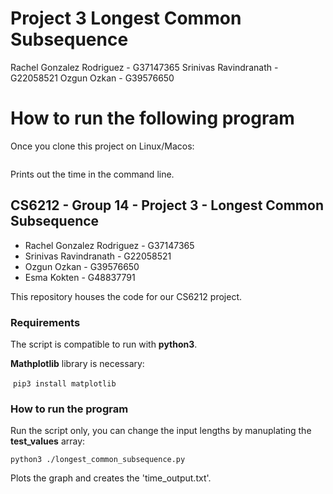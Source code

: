 # Project 3 Longest Common Subsequence 
Rachel Gonzalez Rodriguez - G37147365
Srinivas Ravindranath - G22058521
Ozgun Ozkan - G39576650 

# How to run the following program

Once you clone this project on Linux/Macos:
   ```

  ```  
Prints out the time in the command line. 

## CS6212 - Group 14 - Project 3 - Longest Common Subsequence 

- Rachel Gonzalez Rodriguez - G37147365
- Srinivas Ravindranath - G22058521
- Ozgun Ozkan - G39576650 
- Esma Kokten - G48837791

This repository houses the code for our CS6212 project.

### Requirements

The script is compatible to run with **python3**. 

**Mathplotlib** library is necessary:

​	`pip3 install matplotlib`

### How to run the program

Run the script only, you can change the input lengths by manuplating the **test_values** array:

`python3 ./longest_common_subsequence.py`

Plots the graph and creates the 'time_output.txt'. 

